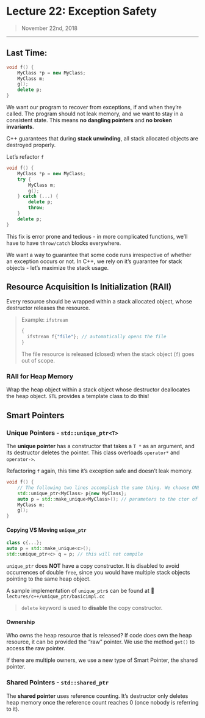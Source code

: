 # Lecture 22: Exception Safety

> November 22nd, 2018

---

## Last Time:

```c++
void f() {
    MyClass *p = new MyClass;
    MyClass m;
    g();
    delete p;
}
```

We want our program to recover from exceptions, if and when they’re called. The program should not leak memory, and we want to stay in a consistent state. This means **no dangling pointers** and **no broken invariants**. 

C++ guarantees that during **stack unwinding**, all stack allocated objects are destroyed properly. 

Let’s refactor `f`

```c++
void f() {
    MyClass *p = new MyClass;
    try {
        MyClass m;
        g();
    } catch (...) {
        delete p;
        throw;
    }
    delete p;
}
```

This fix is error prone and tedious - in more complicated functions, we’ll have to have `throw/catch` blocks everywhere.

We want a way to guarantee that some code runs irrespective of whether an exception occurs or not. In C++, we rely on it’s guarantee for stack objects  - let’s maximize the stack usage.

## Resource Acquisition Is Initialization (RAII)

Every resource should be wrapped within a stack allocated object, whose destructor releases the resource.

> Example: `ifstream`
>
> ```c++
> { 
> 	ifstream f{"file"}; // automatically opens the file
> }
> ```
>
> The file resource is released (closed) when the stack object (`f`) goes out of scope.

### RAII for Heap Memory

Wrap the heap object within a stack object whose destructor deallocates the heap object. `STL` provides a template class to do this! 

## Smart Pointers

### Unique Pointers - `std::unique_ptr<T>` 

The **unique pointer** has a constructor that takes a `T *` as an argument, and its destructor deletes the pointer. This class overloads `operator*` and `operator->`.

Refactoring `f` again, this time it’s exception safe and doesn’t leak memory.

```c++
void f() {
    // The following two lines accomplish the same thing. We choose ONE.
    std::unique_ptr<MyClass> p{new MyClass};
    auto p = std::make_unique<MyClass>(); // parameters to the ctor of MyClass go in ()
    MyClass m;
    g();
}
```

#### Copying VS Moving `unique_ptr`

```c++
class c{...};
auto p = std::make_unique<c>();
std::unique_ptr<c> q = p; // this will not compile
```

`unique_ptr` does **NOT** have a copy constructor. It is disabled to avoid occurrences of double `free`, since you would have multiple stack objects pointing to the same heap object. 

A sample implementation of `unique_ptr`s can be found at :file_folder: `lectures/c++/unique_ptr/basicimpl.cc`

> `delete` keyword is used to **disable** the copy constructor.

#### Ownership

Who owns the heap resource that is released? If code does own the heap resource, it can be provided the “raw” pointer. We use the method `get()` to access the raw pointer.

If there are multiple owners, we use a new type of Smart Pointer, the shared pointer.

### Shared Pointers - `std::shared_ptr`

The **shared pointer** uses reference counting. It’s destructor only deletes heap memory once the reference count reaches 0 (once nobody is referring to it).

